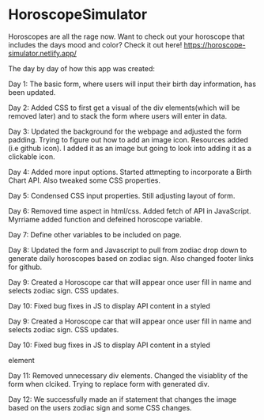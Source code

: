 # HoroscopeSimulator

Horoscopes are all the rage now. Want to check out your horoscope that includes the days mood and color? Check it out here! https://horoscope-simulator.netlify.app/



The day by day of how this app was created: 

Day 1: The basic form, where users will input their birth day information, has been updated.

Day 2: Added CSS to first get a visual of the div elements(which will be removed later) and to stack the form where users will enter in data.

Day 3: Updated the background for the webpage and adjusted the form padding. Trying to figure out how to add an image icon. Resources added (i.e github icon). I added it as an image but going to look into adding it as a clickable icon.

Day 4: Added more input options. Started attmepting to incorporate a Birth Chart API. Also tweaked some CSS properties.

Day 5: Condensed CSS input properties. Still adjusting layout of form.

Day 6: Removed time aspect in html/css. Added fetch of API in JavaScript. Myrriame added function and defeined horoscope variable.

Day 7: Define other variables to be included on page.

Day 8: Updated the form and Javascript to pull from zodiac drop down to generate daily horoscopes based on zodiac sign. Also changed footer links for github.

Day 9: Created a Horoscope car that will appear once user fill in name and selects zodiac sign. CSS updates.

Day 10: Fixed bug fixes in JS to display API content in a styled

Day 9: Created a Horoscope car that will appear once user fill in name and selects zodiac sign. CSS updates. 

Day 10: Fixed bug fixes in JS to display API content in a styled <div> element 

Day 11: Removed unnecessary div elements. Changed the visiablity of the form when clciked. Trying to replace form with generated div.

Day 12: We successfully made an if statement that changes the image based on the users zodiac sign and some CSS changes.
